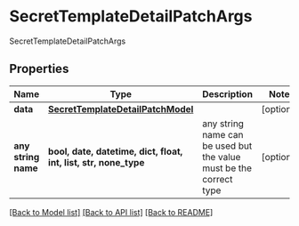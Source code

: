 # SecretTemplateDetailPatchArgs

SecretTemplateDetailPatchArgs

## Properties
Name | Type | Description | Notes
------------ | ------------- | ------------- | -------------
**data** | [**SecretTemplateDetailPatchModel**](SecretTemplateDetailPatchModel.md) |  | [optional] 
**any string name** | **bool, date, datetime, dict, float, int, list, str, none_type** | any string name can be used but the value must be the correct type | [optional]

[[Back to Model list]](../README.md#documentation-for-models) [[Back to API list]](../README.md#documentation-for-api-endpoints) [[Back to README]](../README.md)


